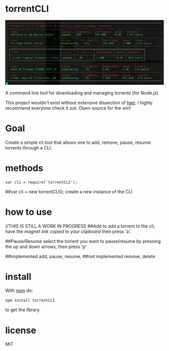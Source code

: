 # torrentCLI
[![torrentCLI](https://raw.githubusercontent.com/GMTurbo/torrentCLI/master/screens/torrentCLI%20screen1.png)](https://github.com/GMTurbo/torrentCLI)

A command line tool for downloading and managing torrents (for Node.js)

This project wouldn't exist without extensive dissection of [tget](https://github.com/galedric/tget). I highly recommend everyone check it out.
Open-source for the win!
# Goal

Create a simple cli tool that allows one to add, remove, pause, resume torrents through a CLI.

# methods

```
var cli = require('torrentCLI');
```
##var cli = new torrentCLI();
create a new instance of the CLI

# how to use

//THIS IS STILL A WORK IN PROGRESS
##Add
to add a torrent to the cli, have the *magnet link copied to your clipboard* then press 'a'.

##Pause/Resume
select the torrent you want to pause/resume by pressing the up and down arrows, then press 'p'

##implemented
add, pause, resume,
##not implemented
remove, delete

# install

With [npm](https://npmjs.org) do:

```
npm install torrentCLI
```
to get the library.

# license

MIT
